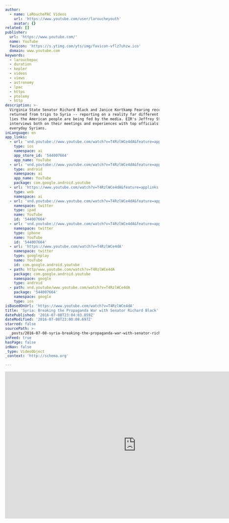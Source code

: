 ```yaml
---
author:
  - name: LaRouchePAC Videos
    url: 'https://www.youtube.com/user/laroucheyouth'
    avatar: {}
related: []
publisher:
  url: 'https://www.youtube.com/'
  name: YouTube
  favicon: 'https://s.ytimg.com/yts/img/favicon-vflz7uhzw.ico'
  domain: www.youtube.com
keywords:
  - larouchepac
  - duration
  - kepler
  - videos
  - views
  - astronomy
  - lpac
  - https
  - ptolemy
  - http
description: >-
  Virginia State Senator Richard Black and Janice Kortkamp Fearing recently
  returned from trips to Syria -- reporting on a reality far different than the
  lies the American people are being fed by the media. EIR's Jeffrey Steinberg
  interviews both on their meetings and experiences with top officials and
  everyday Syrians.
inLanguage: en
app_links:
  - url: 'vnd.youtube://www.youtube.com/watch?v=T4RzlWCe4dA&feature=applinks'
    type: ios
    namespace: ai
    app_store_id: '544007664'
    app_name: YouTube
  - url: 'vnd.youtube://www.youtube.com/watch?v=T4RzlWCe4dA&feature=applinks'
    type: android
    namespace: ai
    app_name: YouTube
    package: com.google.android.youtube
  - url: 'https://www.youtube.com/watch?v=T4RzlWCe4dA&feature=applinks'
    type: web
    namespace: ai
  - url: 'vnd.youtube://www.youtube.com/watch?v=T4RzlWCe4dA&feature=applinks'
    namespace: twitter
    type: ipad
    name: YouTube
    id: '544007664'
  - url: 'vnd.youtube://www.youtube.com/watch?v=T4RzlWCe4dA&feature=applinks'
    namespace: twitter
    type: iphone
    name: YouTube
    id: '544007664'
  - url: 'https://www.youtube.com/watch?v=T4RzlWCe4dA'
    namespace: twitter
    type: googleplay
    name: YouTube
    id: com.google.android.youtube
  - path: http/www.youtube.com/watch?v=T4RzlWCe4dA
    package: com.google.android.youtube
    namespace: google
    type: android
  - path: vnd.youtube/www.youtube.com/watch?v=T4RzlWCe4dA
    package: '544007664'
    namespace: google
    type: ios
isBasedOnUrl: 'https://www.youtube.com/watch?v=T4RzlWCe4dA'
title: 'Syria: Breaking the Propaganda War with Senator Richard Black'
datePublished: '2016-07-08T23:04:03.859Z'
dateModified: '2016-07-08T23:00:08.697Z'
starred: false
sourcePath: >-
  _posts/2016-07-08-syria-breaking-the-propaganda-war-with-senator-richard-blac.md
inFeed: true
hasPage: false
inNav: false
_type: VideoObject
_context: 'http://schema.org'

---
```

<iframe src="https://cdn.embedly.com/widgets/media.html?src=https%3A%2F%2Fwww.youtube.com%2Fembed%2FT4RzlWCe4dA%3Ffeature%3Doembed&amp;url=http%3A%2F%2Fwww.youtube.com%2Fwatch%3Fv%3DT4RzlWCe4dA&amp;image=https%3A%2F%2Fi.ytimg.com%2Fvi%2FT4RzlWCe4dA%2Fhqdefault.jpg&amp;key=b7d04c9b404c499eba89ee7072e1c4f7&amp;type=text%2Fhtml&amp;schema=youtube" width="854" height="480" scrolling="no" frameborder="0" allowfullscreen="" style=""></iframe>